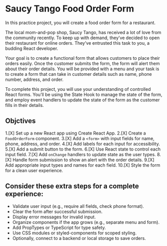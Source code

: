 # Saucy Tango Food Order Form
In this practice project, you will create a food order form for a restaurant.

The local mom-and-pop shop, Saucy Tango, has received a lot of love from the community recently. To keep up with demand, they’ve decided to open their restaurant for online orders. They’ve entrusted this task to you, a budding React developer.

Your goal is to create a functional form that allows customers to place their orders easily. Once the customer submits the form, the form will alert them about their order details. You will be provided with a menu and your task is to create a form that can take in customer details such as name, phone number, address, and order.

To complete this project, you will use your understanding of controlled React forms. You’ll be using the State Hook to manage the state of the form, and employ event handlers to update the state of the form as the customer fills in their details.

## Objctives
1.[X] Set up a new React app using Create React App.
2.[X] Create a `FoodOrderForm` component.
3.[X] Add a `<form>` with input fields for name, phone, address, and order.
4.[X] Add labels for each input for accessibility.
5.[X] Add a submit button to the form.
6.[X] Use React state to control each input field.
7.[X] Add `onChange` handlers to update state as the user types.
8.[X] Handle form submission to show an alert with the order details.
9.[X] Add appropriate input types and names for each field.
10.[X] Style the form for a clean user experience.

## Consider these extra steps for a complete experience:
- Validate user input (e.g., require all fields, check phone format).
- Clear the form after successful submission.
- Display error messages for invalid input.
- Organize components if the app grows (e.g., separate menu and form).
- Add PropTypes or TypeScript for type safety.
- Use CSS modules or styled-components for scoped styling.
- Optionally, connect to a backend or local storage to save orders.